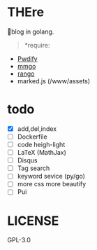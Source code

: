 # THEre
🧻blog in golang.

>*require:
- [Pwdify](https://github.com/zhzLuke96/Pwdify)
- [mmgo](https://github.com/zhzLuke96/mmgo)
- [rango](https://github.com/zhzLuke96/Rango)
- marked.js (/www/assets)

# todo
- [x] add,del,index
- [ ] Dockerfile
- [ ] code heigh-light
- [ ] LaTeX (MathJax)
- [ ] Disqus
- [ ] Tag search
- [ ] keyword sevice (py/go)
- [ ] more css more beautify
- [ ] Pui

# LICENSE
GPL-3.0
